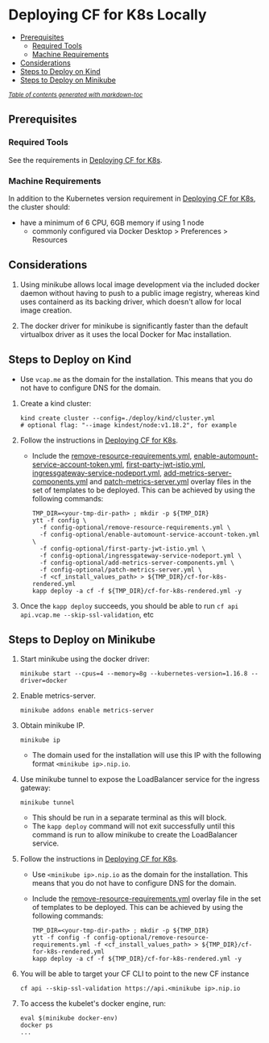 # Deploying CF for K8s Locally

- [Prerequisites](#prerequisites)
  * [Required Tools](#required-tools)
  * [Machine Requirements](#machine-requirements)
- [Considerations](#considerations)
- [Steps to Deploy on Kind](#steps-to-deploy-on-kind)
- [Steps to Deploy on Minikube](#steps-to-deploy-on-minikube)

<small><i><a href='http://ecotrust-canada.github.io/markdown-toc/'>Table of contents generated with markdown-toc</a></i></small>


## Prerequisites

### Required Tools

See the requirements in [Deploying CF for K8s](deploy.md#required-tools).

### Machine Requirements

In addition to the Kubernetes version requirement in [Deploying CF for K8s](deploy.md#kubernetes-cluster-requirements), the cluster should:

- have a minimum of 6 CPU, 6GB memory if using 1 node
  - commonly configured via Docker Desktop > Preferences > Resources

## Considerations

1. Using minikube allows local image development via the included docker daemon
   without having to push to a public image registry, whereas kind uses
   containerd as its backing driver, which doesn't allow for local image
   creation.

1. The docker driver for minikube is significantly faster than the default
   virtualbox driver as it uses the local Docker for Mac installation.

## Steps to Deploy on Kind

   - Use `vcap.me` as the domain for the installation. This means that you do not have to
     configure DNS for the domain.

1. Create a kind cluster:

   ```console
   kind create cluster --config=./deploy/kind/cluster.yml
   # optional flag: "--image kindest/node:v1.18.2", for example
   ```

1. Follow the instructions in [Deploying CF for K8s](deploy.md).

   - Include the [remove-resource-requirements.yml](../config-optional/remove-resource-requirements.yml),
     [enable-automount-service-account-token.yml](../config-optional/enable-automount-service-account-token.yml),
     [first-party-jwt-istio.yml](../config-optional/first-party-jwt-istio.yml),
     [ingressgateway-service-nodeport.yml](../config-optional/ingressgateway-service-nodeport.yml),
     [add-metrics-server-components.yml](../config-optional/add-metrics-server-components.yml) and
     [patch-metrics-server.yml](../config-optional/patch-metrics-server.yml)
     overlay files in the set of templates to be deployed. This can be achieved by
     using the following commands:

     ```console
     TMP_DIR=<your-tmp-dir-path> ; mkdir -p ${TMP_DIR}
     ytt -f config \
       -f config-optional/remove-resource-requirements.yml \
       -f config-optional/enable-automount-service-account-token.yml \
       -f config-optional/first-party-jwt-istio.yml \
       -f config-optional/ingressgateway-service-nodeport.yml \
       -f config-optional/add-metrics-server-components.yml \
       -f config-optional/patch-metrics-server.yml \
       -f <cf_install_values_path> > ${TMP_DIR}/cf-for-k8s-rendered.yml
     kapp deploy -a cf -f ${TMP_DIR}/cf-for-k8s-rendered.yml -y
     ```

1. Once the `kapp deploy` succeeds, you should be able to run `cf api api.vcap.me --skip-ssl-validation`, etc

## Steps to Deploy on Minikube

1. Start minikube using the docker driver:

   ```console
   minikube start --cpus=4 --memory=8g --kubernetes-version=1.16.8 --driver=docker
   ```

1. Enable metrics-server.

   ```console
   minikube addons enable metrics-server
   ```

1. Obtain minikube IP.

   ```console
   minikube ip
   ```

   - The domain used for the installation will use this IP with the following format `<minikube ip>.nip.io`.

1. Use minikube tunnel to expose the LoadBalancer service for the ingress
   gateway:

   ```console
   minikube tunnel
   ```

   - This should be run in a separate terminal as this will block.
   - The `kapp deploy` command will not exit successfully until this command is
     run to allow minikube to create the LoadBalancer service.

1. Follow the instructions in [Deploying CF for K8s](deploy.md).
   - Use `<minikube ip>.nip.io` as the domain for the installation. This means that you do not have to
     configure DNS for the domain.
   - Include the [remove-resource-requirements.yml](../config-optional/remove-resource-requirements.yml)
     overlay file in the set of templates to be deployed. This can be achieved by
     using the following commands:

     ```console
     TMP_DIR=<your-tmp-dir-path> ; mkdir -p ${TMP_DIR}
     ytt -f config -f config-optional/remove-resource-requirements.yml -f <cf_install_values_path> > ${TMP_DIR}/cf-for-k8s-rendered.yml
     kapp deploy -a cf -f ${TMP_DIR}/cf-for-k8s-rendered.yml -y
     ```

1. You will be able to target your CF CLI to point to the new CF instance

   ```console
   cf api --skip-ssl-validation https://api.<minikube ip>.nip.io
   ```

1. To access the kubelet's docker engine, run:

   ```console
   eval $(minikube docker-env)
   docker ps
   ...
   ```
